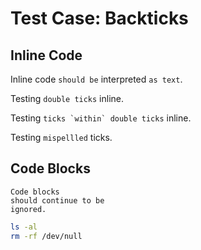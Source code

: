 # Test Case: Backticks

## Inline Code

Inline code `should be` interpreted `as text`.

Testing ``double ticks`` inline.

Testing ``ticks `within` double ticks`` inline.

Testing `mispellled` ticks.

## Code Blocks

```
Code blocks
should continue to be
ignored.
```

```bash
ls -al
rm -rf /dev/null
```
